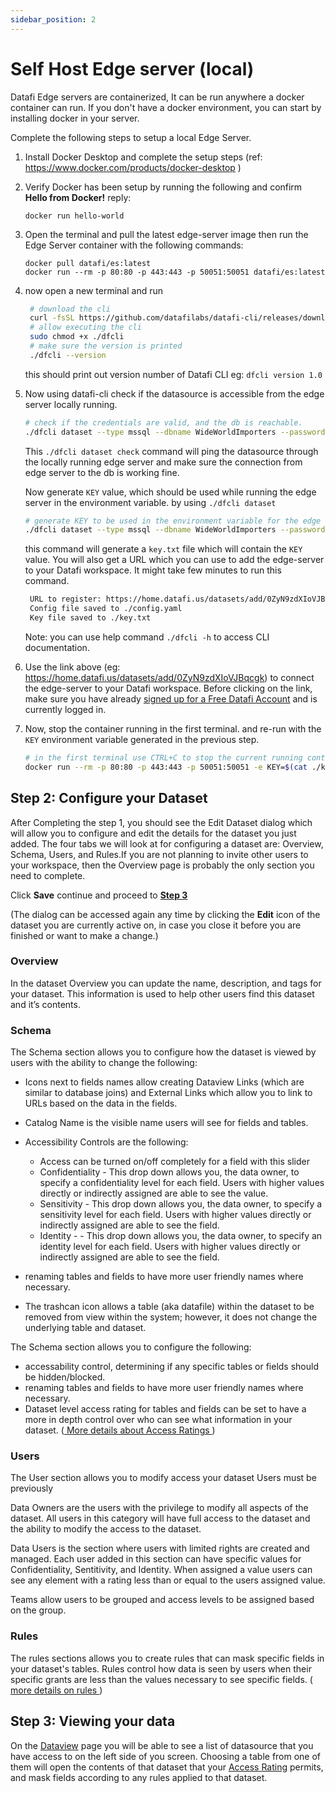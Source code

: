 ```yaml
---
sidebar_position: 2
---
```


# Self Host Edge server (local)

Datafi Edge servers are containerized, It can be run anywhere a docker container can run. If you don't have a docker environment, you can start by installing docker in your server.

Complete the following steps to setup a local Edge Server.

1. Install Docker Desktop and complete the setup steps (ref: <a href="https://www.docker.com/products/docker-desktop" target="_blank">https://www.docker.com/products/docker-desktop</a> )
2. Verify Docker has been setup by running the following and confirm **Hello from Docker!** reply:
   ```
   docker run hello-world
   ```
3. Open the terminal and pull the latest edge-server image then run the Edge Server container with the following commands:

   ```
   docker pull datafi/es:latest
   docker run --rm -p 80:80 -p 443:443 -p 50051:50051 datafi/es:latest
   ```

4. now open a new terminal and run

   ```sh
    # download the cli
    curl -fsSL https://github.com/datafilabs/datafi-cli/releases/download/v1.0.0/dfcli-linux -o dfcli
    # allow executing the cli
    sudo chmod +x ./dfcli
    # make sure the version is printed
    ./dfcli --version
   ```

   this should print out version number of Datafi CLI eg: `dfcli version 1.0`

5. Now using datafi-cli check if the datasource is accessible from the edge server locally running.

   ```bash
   # check if the credentials are valid, and the db is reachable.
   ./dfcli dataset --type mssql --dbname WideWorldImporters --password "pass" --port 1433 --server datafi-mssql.database.windows.net --username user check
   ```

   This `./dfcli dataset check` command will ping the datasource through the locally running edge server and make sure the connection from edge server to the db is working fine.

   Now generate `KEY` value, which should be used while running the edge server in the environment variable. by using `./dfcli dataset `

   ```bash
   # generate KEY to be used in the environment variable for the edge server container.
   ./dfcli dataset --type mssql --dbname WideWorldImporters --password "pass" --port 1433 --server datafi-mssql.database.windows.net --username user --name "MSSQL" --endpoint "datafi.acme.com" --pointOfContact yourname@domain.com add

   ```

   this command will generate a `key.txt` file which will contain the `KEY` value. You will also get a URL which you can use to add the edge-server to your Datafi workspace. It might take few minutes to run this command.

   ```bash
    URL to register: https://home.datafi.us/datasets/add/0ZyN9zdXIoVJBqcgk
    Config file saved to ./config.yaml
    Key file saved to ./key.txt
   ```

   Note: you can use help command `./dfcli -h` to access CLI documentation.

6. Use the link above (eg: https://home.datafi.us/datasets/add/0ZyN9zdXIoVJBqcgk) to connect the edge-server to your Datafi workspace. Before clicking on the link, make sure you have already [signed up for a Free Datafi Account](https://home.datafi.us/register) and is currently logged in.

7. Now, stop the container running in the first terminal. and re-run with the `KEY` environment variable generated in the previous step.

   ```bash
   # in the first terminal use CTRL+C to stop the current running container, and re-run
   docker run --rm -p 80:80 -p 443:443 -p 50051:50051 -e KEY=$(cat ./key.txt)  datafi/es:latest
   ```

## Step 2: Configure your Dataset

After Completing the step 1, you should see the Edit Dataset dialog which will allow you to configure and edit the details for the dataset you just added. The four tabs we will look at for configuring a dataset are: Overview, Schema, Users, and Rules.If you are not planning to invite other users to your workspace, then the Overview page is probably the only section you need to complete.

Click **Save** continue and proceed to [**Step 3**](#step-3-viewing-your-data)

(The dialog can be accessed again any time by clicking the **Edit** icon of the dataset you are currently active on, in case you close it before you are finished or want to make a change.)

### Overview

In the dataset Overview you can update the name, description, and tags for your dataset. This information is used to help other users find this dataset and it’s contents.

### Schema

The Schema section allows you to configure how the dataset is viewed by users with the ability to change the following:

- Icons next to fields names allow creating Dataview Links (which are similar to database joins) and External Links which allow you to link to URLs based on the data in the fields.
- Catalog Name is the visible name users will see for fields and tables.
- Accessibility Controls are the following:

  - Access can be turned on/off completely for a field with this slider
  - Confidentiality - This drop down allows you, the data owner, to specify a confidentiality level for each field. Users with higher values directly or indirectly assigned are able to see the value.
  - Sensitivity - This drop down allows you, the data owner, to specify a sensitivity level for each field. Users with higher values directly or indirectly assigned are able to see the field.
  - Identity - - This drop down allows you, the data owner, to specify an identity level for each field. Users with higher values directly or indirectly assigned are able to see the field.

- renaming tables and fields to have more user friendly names where necessary.
- The trashcan icon allows a table (aka datafile) within the dataset to be removed from view within the system; however, it does not change the underlying table and dataset.

The Schema section allows you to configure the following:

- accessability control, determining if any specific tables or fields should be hidden/blocked.
- renaming tables and fields to have more user friendly names where necessary.
- Dataset level access rating for tables and fields can be set to have a more in depth control over who can see what information in your dataset. ([ More details about Access Ratings ](#access-rating-explained))

### Users

The User section allows you to modify access your dataset Users must be previously

Data Owners are the users with the privilege to modify all aspects of the dataset. All users in this category will have full access to the dataset and the ability to modify the access to the dataset.

Data Users is the section where users with limited rights are created and managed. Each user added in this section can have specific values for Confidentiality, Sentitivity, and Identity. When assigned a value users can see any element with a rating less than or equal to the users assigned value.

Teams allow users to be grouped and access levels to be assigned based on the group.

### Rules

The rules sections allows you to create rules that can mask specific fields in your dataset's tables. Rules control how data is seen by users when their specific grants are less than the values necessary to see specific fields. ([ more details on rules ](#rule-policies-explained))

## Step 3: Viewing your data

On the [Dataview](https://dataficloud.com/dataview) page you will be able to see a list of datasource that you have access to on the left side of you screen. Choosing a table from one of them will open the contents of that dataset that your [Access Rating](#access-rating-explained) permits, and mask fields according to any rules applied to that dataset.
